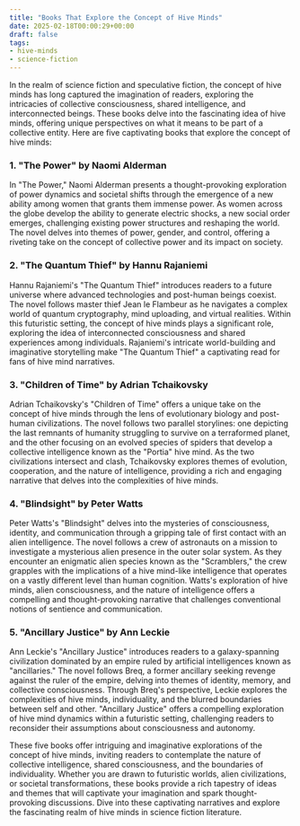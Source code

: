 ```yaml
---
title: "Books That Explore the Concept of Hive Minds"
date: 2025-02-18T00:00:29+00:00
draft: false
tags: 
- hive-minds
- science-fiction
---
```


In the realm of science fiction and speculative fiction, the concept of hive minds has long captured the imagination of readers, exploring the intricacies of collective consciousness, shared intelligence, and interconnected beings. These books delve into the fascinating idea of hive minds, offering unique perspectives on what it means to be part of a collective entity. Here are five captivating books that explore the concept of hive minds:

### 1. "The Power" by Naomi Alderman

In "The Power," Naomi Alderman presents a thought-provoking exploration of power dynamics and societal shifts through the emergence of a new ability among women that grants them immense power. As women across the globe develop the ability to generate electric shocks, a new social order emerges, challenging existing power structures and reshaping the world. The novel delves into themes of power, gender, and control, offering a riveting take on the concept of collective power and its impact on society.

### 2. "The Quantum Thief" by Hannu Rajaniemi

Hannu Rajaniemi's "The Quantum Thief" introduces readers to a future universe where advanced technologies and post-human beings coexist. The novel follows master thief Jean le Flambeur as he navigates a complex world of quantum cryptography, mind uploading, and virtual realities. Within this futuristic setting, the concept of hive minds plays a significant role, exploring the idea of interconnected consciousness and shared experiences among individuals. Rajaniemi's intricate world-building and imaginative storytelling make "The Quantum Thief" a captivating read for fans of hive mind narratives.

### 3. "Children of Time" by Adrian Tchaikovsky

Adrian Tchaikovsky's "Children of Time" offers a unique take on the concept of hive minds through the lens of evolutionary biology and post-human civilizations. The novel follows two parallel storylines: one depicting the last remnants of humanity struggling to survive on a terraformed planet, and the other focusing on an evolved species of spiders that develop a collective intelligence known as the "Portia" hive mind. As the two civilizations intersect and clash, Tchaikovsky explores themes of evolution, cooperation, and the nature of intelligence, providing a rich and engaging narrative that delves into the complexities of hive minds.

### 4. "Blindsight" by Peter Watts

Peter Watts's "Blindsight" delves into the mysteries of consciousness, identity, and communication through a gripping tale of first contact with an alien intelligence. The novel follows a crew of astronauts on a mission to investigate a mysterious alien presence in the outer solar system. As they encounter an enigmatic alien species known as the "Scramblers," the crew grapples with the implications of a hive mind-like intelligence that operates on a vastly different level than human cognition. Watts's exploration of hive minds, alien consciousness, and the nature of intelligence offers a compelling and thought-provoking narrative that challenges conventional notions of sentience and communication.

### 5. "Ancillary Justice" by Ann Leckie

Ann Leckie's "Ancillary Justice" introduces readers to a galaxy-spanning civilization dominated by an empire ruled by artificial intelligences known as "ancillaries." The novel follows Breq, a former ancillary seeking revenge against the ruler of the empire, delving into themes of identity, memory, and collective consciousness. Through Breq's perspective, Leckie explores the complexities of hive minds, individuality, and the blurred boundaries between self and other. "Ancillary Justice" offers a compelling exploration of hive mind dynamics within a futuristic setting, challenging readers to reconsider their assumptions about consciousness and autonomy.

These five books offer intriguing and imaginative explorations of the concept of hive minds, inviting readers to contemplate the nature of collective intelligence, shared consciousness, and the boundaries of individuality. Whether you are drawn to futuristic worlds, alien civilizations, or societal transformations, these books provide a rich tapestry of ideas and themes that will captivate your imagination and spark thought-provoking discussions. Dive into these captivating narratives and explore the fascinating realm of hive minds in science fiction literature.